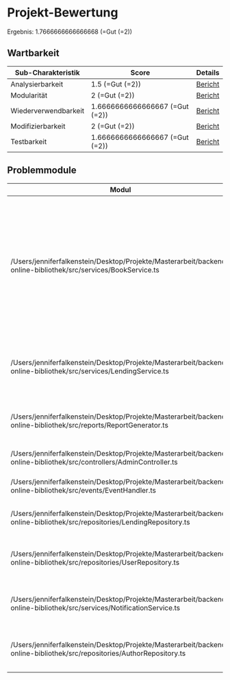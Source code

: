 # Projekt-Bewertung
Ergebnis: 1.7666666666666668 (=Gut (=2))
## Wartbarkeit
| Sub-Charakteristik | Score | Details |
| -------- | -------- | -------- |
| Analysierbarkeit | 1.5 (=Gut (=2)) | [Bericht](detailed/analyzability.md) |
| Modularität | 2 (=Gut (=2)) | [Bericht](detailed/modularity.md) |
| Wiederverwendbarkeit | 1.6666666666666667 (=Gut (=2)) | [Bericht](detailed/reusability.md) |
| Modifizierbarkeit | 2 (=Gut (=2)) | [Bericht](detailed/modifiability.md) |
| Testbarkeit | 1.6666666666666667 (=Gut (=2)) | [Bericht](detailed/testability.md) |
## Problemmodule
| Modul | Probleme |
| -------- | -------- |
| /Users/jenniferfalkenstein/Desktop/Projekte/Masterarbeit/backend-online-bibliothek/src/services/BookService.ts | 1. Kohäsion wird durch folgende Funktionen beeinträchtig, da sie weder mit der Hauptdomäne ("Book"), noch mit der Sub-Domäne (BookWith) übereinzustimmen scheinen: addMagazine, deleteMagazine, addMovie, deleteMovie, addComic, deleteComic<br>2. Dieses Modul hat eine hohe Anzahl an Imports (10), was auf eine starke Kopplung hinweist |
| /Users/jenniferfalkenstein/Desktop/Projekte/Masterarbeit/backend-online-bibliothek/src/services/LendingService.ts | 1. Funktion processLoan hat eine Zyklomatische Komplexität von 35 (=Nicht Gut (=4))<br>2. Funktion `processLoan` in dem Modul hat eine Größe von 93 Zeilen |
| /Users/jenniferfalkenstein/Desktop/Projekte/Masterarbeit/backend-online-bibliothek/src/reports/ReportGenerator.ts | Für dieses Modul konnte keine gemeinsame Hauptdomäne gefunden werden. Kohäsion ist daher nicht gegeben! |
| /Users/jenniferfalkenstein/Desktop/Projekte/Masterarbeit/backend-online-bibliothek/src/controllers/AdminController.ts | Funktion `processRequest` in dem Modul hat eine Größe von 76 Zeilen |
| /Users/jenniferfalkenstein/Desktop/Projekte/Masterarbeit/backend-online-bibliothek/src/events/EventHandler.ts | Funktion `handleEvent` in dem Modul hat eine Größe von 75 Zeilen |
| /Users/jenniferfalkenstein/Desktop/Projekte/Masterarbeit/backend-online-bibliothek/src/repositories/LendingRepository.ts | Funktion `getLoanDetailsAndHistory` in dem Modul hat eine Größe von 59 Zeilen |
| /Users/jenniferfalkenstein/Desktop/Projekte/Masterarbeit/backend-online-bibliothek/src/repositories/UserRepository.ts | Dieses Modul hat eine hohe Propagation Cost von 0.44, da es 8 von insgesamt 18 Modulen beeinflusst |
| /Users/jenniferfalkenstein/Desktop/Projekte/Masterarbeit/backend-online-bibliothek/src/services/NotificationService.ts | Dieses Modul hat eine hohe Propagation Cost von 0.39, da es 7 von insgesamt 18 Modulen beeinflusst |
| /Users/jenniferfalkenstein/Desktop/Projekte/Masterarbeit/backend-online-bibliothek/src/repositories/AuthorRepository.ts | Dieses Modul hat eine hohe Propagation Cost von 0.33, da es 6 von insgesamt 18 Modulen beeinflusst |